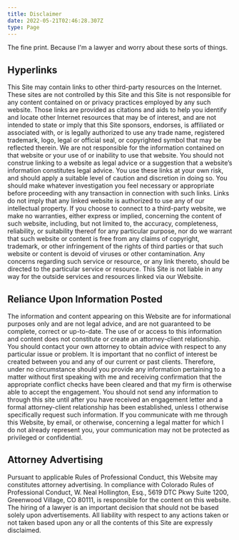 ```yaml
---
title: Disclaimer
date: 2022-05-21T02:46:28.307Z
type: Page
---
```


The fine print. Because I'm a lawyer and worry about these sorts of things.

## Hyperlinks

This Site may contain links to other third-party resources on the Internet. These sites are not controlled by this Site and this Site is not responsible for any content contained on or privacy practices employed by any such website. Those links are provided as citations and aids to help you identify and locate other Internet resources that may be of interest, and are not intended to state or imply that this Site sponsors, endorses, is affiliated or associated with, or is legally authorized to use any trade name, registered trademark, logo, legal or official seal, or copyrighted symbol that may be reflected therein. We are not responsible for the information contained on that website or your use of or inability to use that website. You should not construe linking to a website as legal advice or a suggestion that a website’s information constitutes legal advice. You use these links at your own risk, and should apply a suitable level of caution and discretion in doing so. You should make whatever investigation you feel necessary or appropriate before proceeding with any transaction in connection with such links. Links do not imply that any linked website is authorized to use any of our intellectual property. If you choose to connect to a third-party website, we make no warranties, either express or implied, concerning the content of such website, including, but not limited to, the accuracy, completeness, reliability, or suitability thereof for any particular purpose, nor do we warrant that such website or content is free from any claims of copyright, trademark, or other infringement of the rights of third parties or that such website or content is devoid of viruses or other contamination. Any concerns regarding such service or resource, or any link thereto, should be directed to the particular service or resource. This Site is not liable in any way for the outside services and resources linked via our Website.

## Reliance Upon Information Posted

The information and content appearing on this Website are for informational purposes only and are not legal advice, and are not guaranteed to be complete, correct or up-to-date. The use of or access to this information and content does not constitute or create an attorney-client relationship. You should contact your own attorney to obtain advice with respect to any particular issue or problem. It is important that no conflict of interest be created between you and any of our current or past clients. Therefore, under no circumstance should you provide any information pertaining to a matter without first speaking with me and receiving confirmation that the appropriate conflict checks have been cleared and that my firm is otherwise able to accept the engagement. You should not send any information to through this site until after you have received an engagement letter and a formal attorney-client relationship has been established, unless I otherwise specifically request such information. If you communicate with me through this Website, by email, or otherwise, concerning a legal matter for which I do not already represent you, your communication may not be protected as privileged or confidential.

## Attorney Advertising

Pursuant to applicable Rules of Professional Conduct, this Website may constitutes attorney advertising. In compliance with Colorado Rules of Professional Conduct, W. Neal Hollington, Esq., 5619 DTC Pkwy Suite 1200, Greenwood Village, CO 80111, is responsible for the content on this website. The hiring of a lawyer is an important decision that should not be based solely upon advertisements. All liability with respect to any actions taken or not taken based upon any or all the contents of this Site are expressly disclaimed.
